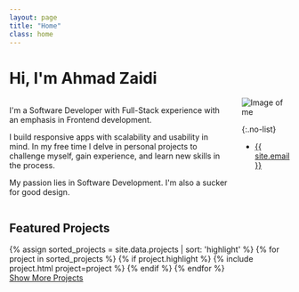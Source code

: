 ```yaml
---
layout: page
title: "Home"
class: home
---
```


# Hi, I'm Ahmad Zaidi
<div class="columns" markdown="1">
<div class="intro" markdown="1">

I'm a Software Developer with Full-Stack experience with an emphasis in Frontend development.

I build responsive apps with scalability and usability in mind.
In my free time I delve in personal projects to challenge myself, gain experience, and learn new skills in the process.

My passion lies in Software Development. I'm also a sucker for good design.
</div>

<div class="me" markdown="1">
<img src="{{ '/images/ahmad.png' | absolute_url }}" alt="Image of me">

{:.no-list}
* <a href="mailto:{{ site.email }}">{{ site.email }}</a>
</div>
</div>

## <i class="fas fa-star"></i> Featured Projects
<div class="featured-projects">
  {% assign sorted_projects = site.data.projects | sort: 'highlight' %}
  {% for project in sorted_projects %}
    {% if project.highlight %}
      {% include project.html project=project %}
    {% endif %}
  {% endfor %}
</div>
<a href="{{ "/projects/" | relative_url }}" class="button">
  <i class="fas fa-chevron-circle-right"></i>
  Show More Projects
</a>

